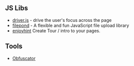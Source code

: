 ## JS Libs

- [driver.js](http://kamranahmed.info/driver) - drive the user's focus across the page
- [filepond](https://pqina.nl/filepond/) - A flexible and fun JavaScript file upload library
- [enjoyhint](https://github.com/xbsoftware/enjoyhint/) Create Tour / intro to your pages.

## Tools
- [Obfuscator](http://www.javascriptobfuscator.com/Javascript-Obfuscator.aspx)

